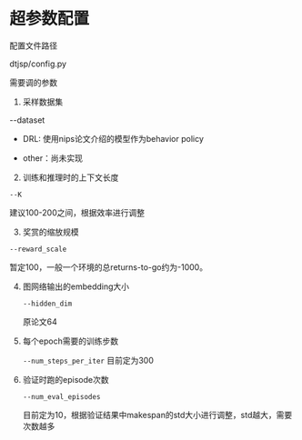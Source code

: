 # 超参数配置

配置文件路径

dtjsp/config.py



需要调的参数

1. 采样数据集

--dataset 

- DRL: 使用nips论文介绍的模型作为behavior policy

- other：尚未实现

  

2. 训练和推理时的上下文长度

```--K```

建议100-200之间，根据效率进行调整

3. 奖赏的缩放规模

```--reward_scale```

暂定100，一般一个环境的总returns-to-go约为-1000。

4. 图网络输出的embedding大小

   ```--hidden_dim```

   原论文64
5. 每个epoch需要的训练步数

      ```--num_steps_per_iter```
   目前定为300
6. 验证时跑的episode次数

   ```--num_eval_episodes```

   目前定为10，根据验证结果中makespan的std大小进行调整，std越大，需要次数越多
   

